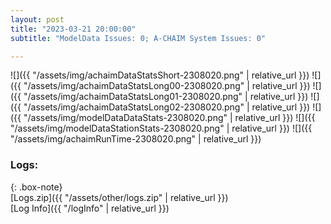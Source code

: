 ```yaml
---
layout: post
title: "2023-03-21 20:00:00"
subtitle: "ModelData Issues: 0; A-CHAIM System Issues: 0"

---
```


![]({{ "/assets/img/achaimDataStatsShort-2308020.png" | relative_url }})
![]({{ "/assets/img/achaimDataStatsLong00-2308020.png" | relative_url }})
![]({{ "/assets/img/achaimDataStatsLong01-2308020.png" | relative_url }})
![]({{ "/assets/img/achaimDataStatsLong02-2308020.png" | relative_url }})
![]({{ "/assets/img/modelDataDataStats-2308020.png" | relative_url }})
![]({{ "/assets/img/modelDataStationStats-2308020.png" | relative_url }})
![]({{ "/assets/img/achaimRunTime-2308020.png" | relative_url }})





### Logs:  
  
{: .box-note}  
[Logs.zip]({{ "/assets/other/logs.zip" | relative_url }})  
[Log Info]({{ "/logInfo" | relative_url }})  
